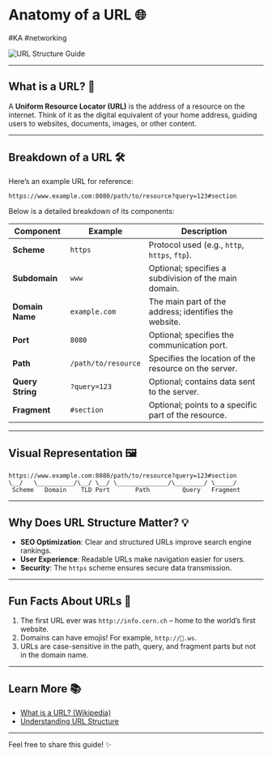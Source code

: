 # Anatomy of a URL 🌐
#KA #networking 

![URL Structure Guide](https://hw-images.hostwinds.com/cdn-cgi/image/height=250%2Cfit=contain%2Cf=auto/strapi-images/url_structure_guide_blog_banner_7e803f4aad.png)

---

## What is a URL? 🤔
A **Uniform Resource Locator (URL)** is the address of a resource on the internet. Think of it as the digital equivalent of your home address, guiding users to websites, documents, images, or other content.

---

## Breakdown of a URL 🛠️
Here’s an example URL for reference:

`https://www.example.com:8080/path/to/resource?query=123#section`

Below is a detailed breakdown of its components:

| Component        | Example                  | Description                                               |
|------------------|--------------------------|-----------------------------------------------------------|
| **Scheme**       | `https`                  | Protocol used (e.g., `http`, `https`, `ftp`).             |
| **Subdomain**    | `www`                    | Optional; specifies a subdivision of the main domain.     |
| **Domain Name**  | `example.com`            | The main part of the address; identifies the website.     |
| **Port**         | `8080`                   | Optional; specifies the communication port.               |
| **Path**         | `/path/to/resource`      | Specifies the location of the resource on the server.     |
| **Query String** | `?query=123`             | Optional; contains data sent to the server.               |
| **Fragment**     | `#section`               | Optional; points to a specific part of the resource.      |

---

## Visual Representation 🖼️

```plaintext
https://www.example.com:8080/path/to/resource?query=123#section
\__/   \__________/\__/ \__/ \______________/\________/ \_____/
 Scheme   Domain    TLD Port       Path         Query   Fragment
```

---

## Why Does URL Structure Matter? 💡

- **SEO Optimization**: Clear and structured URLs improve search engine rankings.
- **User Experience**: Readable URLs make navigation easier for users.
- **Security**: The `https` scheme ensures secure data transmission.

---

## Fun Facts About URLs 🎉

1. The first URL ever was `http://info.cern.ch` – home to the world’s first website.
2. Domains can have emojis! For example, `http://🌟.ws`.
3. URLs are case-sensitive in the path, query, and fragment parts but not in the domain name.

---
## Learn More 📚
- [What is a URL? (Wikipedia)](https://en.wikipedia.org/wiki/URL)
- [Understanding URL Structure](https://moz.com/learn/seo/url)

---

Feel free to share this guide! ✨